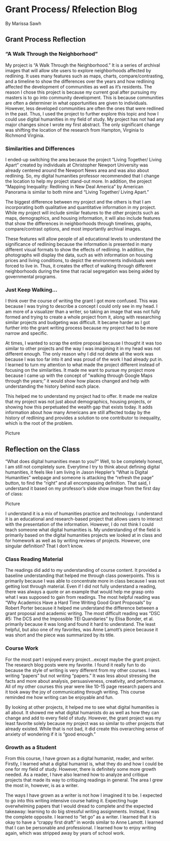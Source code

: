 # Grant Process/ Rfelection Blog
By Marissa Sawh

## Grant Process Reflection

### “A Walk Through the Neighborhood”

My project is “A Walk Through the Neighborhood.” It is a series of archival images that will allow site users to explore neighborhoods affected by redlining. It uses many features such as maps, charts, compare/contrasting, and a timeline to show the differences over the years and how redlining affected the development of communities as well as it’s residents. The reason I chose this project is because my current goal after pursuing my masters is to go into community development. This is because communities are often a determiner in what opportunities are given to individuals. However, less developed communities are often the ones that were redlined in the past. Thus, I used the project to further explore this topic and how I could use digital humanities in my field of study.  My project has not had any major changes since I wrote my first abstract. The only significant change was shifting the location of the research from Hampton, Virginia to Richmond Virginia.

### Similarities and Differences
 
I ended-up switching the area because the project “Living Together/ Living Apart” created by individuals at Christopher Newport University was already centered around the Newport News area and was also about redlining. So, my digital humanities professor recommended that I change the location to help my project stand-out more. In addition, the project “Mapping Inequality: Redlining in New Deal America” by American Panorama is similar to both mine and “Living Together/ Living Apart.” 

The biggest difference between my project and the others is that I am incorporating both qualitative and quantitative information in my project. While my project will include similar features to the other projects such as maps, demographics, and housing information, it will also include features that show the differences in neighborhoods through timelines, graphs, compare/contrast options, and most importantly archival images. 

These features will allow people of all educational levels to understand the significance of redlining because the information is presented in many different visual formats to show the effects of redlining. In addition, the photographs will display the data, such as with information on housing prices and living conditions, to depict the environments individuals were forced to live in. Thus, it creates the effect of walking through different neighborhoods during the time that racial segregation was being aided by governmental programs.

### Just Keep Walking…

I think over the course of writing the grant I got more confused. This was because I was trying to describe a concept I could only see in my head. I am more of a visualizer than a writer, so taking an image that was not fully formed and trying to create a whole project from it, along with researching similar projects and budgeting was difficult. It became harder as I got further into the grant writing process because my project had to be more narrow and specific. 

At times, I wanted to scrap the entire proposal because I thought it was too similar to other projects and the way I was imagining it in my head was not different enough. The only reason why I did not delete all the work was because I was too far into it and was proud of the work I had already put in. I learned to turn my attention to what made the project different instead of focusing on the similarities. It made me want to pursue my project more because I came up with the concept of “walking through Google Maps through the years;” it would show how places changed and help with understanding the history behind each place. 

This helped me to understand my project had to offer. It made me realize that my project was not just about demographics, housing projects, or showing how this perpetuated the wealth gap that exists today. It adds information about how many Americans are still affected today by the history of redlining and provides a solution to one contributor to inequality, which is the root of the problem.  

Picture

## Reflection on the Class

“What does digital humanities mean to you?” Well, to be completely honest, I am still not completely sure. Everytime I try to think about defining digital humanities, it feels like I am living in Jason Heppler’s “What is Digital Humanities” webpage and someone is attacking the “refresh the page” button, to find the “right” and all encompassing definition. That said, I understand it based on my professor’s slide show image from the first day of class:

Picture

I understand it is a mix of humanities practice and technology. I understand it is an educational and research-based project that allows users to interact with the presentation of the information. However, I do not think I could teach someone what digital humanities is. My understanding of the field is primarily based on the digital humanities projects we looked at in class and for homework as well as by writing reviews of projects. However, one singular definition? That I don’t know.

### Class Reading Material

The readings did add to my understanding of course content. It provided a baseline understanding that helped me through class powerpoints. This is primarily because I was able to concentrate more in class because I was not getting lost through material. Even if I did not fully understand a reading, there was always a quote or an example that would help me grasp onto what I was supposed to gain from readings. The most helpful reading was “Why Academics Have a Hard Time Writing Good Grant Proposals” by Robert Porter because it helped me understand the difference between a grant proposal and academic writing. The most difficult reading was “DSC #5: The DCS and the Impossible TEI Quandaries” by Elisa Bonder, et al. primarily because it was long and found it hard to understand. The least helpful, but also one of my favorites, was Anne Lamott’s piece because it was short and the piece was summarized by its title.

### Course Work

For the most part I enjoyed every project...except maybe the grant project. The research blog posts were my favorite. I found it really fun to do because the style of writing is very different from my other courses. I was writing “papers” but not writing “papers.” It was less about stressing the facts and more about analysis, persuasiveness, creativity, and performance. All of my other courses this year were like 10-15 page research papers and it took away the joy of communicating through writing. This course reminded me how writing can be enjoyable and fun. 

By looking at other projects, it helped me to see what digital humanities is all about. It showed me what digital humanists do as well as how they can change and add to every field of study. However, the grant project was my least favorite solely because my project was so similar to other projects that already existed. While that is not bad, it did create this overarching sense of anxiety of wondering if it is “good enough.”

### Growth as a Student

From this course, I have grown as a digital humanist, reader, and writer. Firstly, I learned what a digital humanist is, what they do and how I could be one for my field of study. However, there is definitely some more growth needed. As a reader, I have also learned how to analyze and critique projects that made its way to critiquing readings in general. The area I grew the most in, however, is as a writer.

The ways I have grown as a writer is not how I imagined it to be. I expected to go into this writing intensive course hating it. Expecting huge overwhelming papers that I would dread to complete and the expected takeaway: learning to do big stressful writing assignments. Instead, it was the complete opposite. I learned to “let go” as a writer. I learned that it is okay to have a “crappy first draft” in words similar to Anne Lamott. I learned that I can be personable and professional. I learned how to enjoy writing again, which was stripped away by years of school work. 
